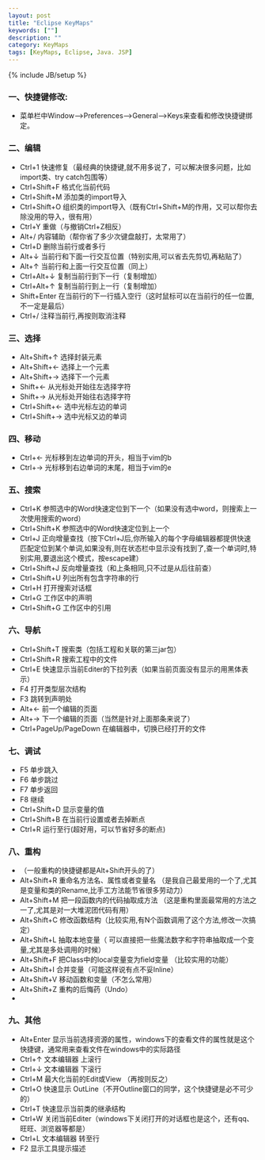 ```yaml
---
layout: post
title: "Eclipse KeyMaps"
keywords: [""]
description: ""
category: KeyMaps
tags: [KeyMaps, Eclipse, Java. JSP]
---
```

{% include JB/setup %}

### 一、快捷键修改:
* 菜单栏中Window–>Preferences–>General–>Keys来查看和修改快捷键绑定。

### 二、编辑
* Ctrl+1 快速修复（最经典的快捷键,就不用多说了，可以解决很多问题，比如import类、try catch包围等）
* Ctrl+Shift+F 格式化当前代码
* Ctrl+Shift+M 添加类的import导入
* Ctrl+Shift+O 组织类的import导入（既有Ctrl+Shift+M的作用，又可以帮你去除没用的导入，很有用）
* Ctrl+Y 重做（与撤销Ctrl+Z相反）
* Alt+/ 内容辅助（帮你省了多少次键盘敲打，太常用了）
* Ctrl+D 删除当前行或者多行
* Alt+↓ 当前行和下面一行交互位置（特别实用,可以省去先剪切,再粘贴了）
* Alt+↑ 当前行和上面一行交互位置（同上）
* Ctrl+Alt+↓ 复制当前行到下一行（复制增加）
* Ctrl+Alt+↑ 复制当前行到上一行（复制增加）
* Shift+Enter 在当前行的下一行插入空行（这时鼠标可以在当前行的任一位置,不一定是最后）
* Ctrl+/ 注释当前行,再按则取消注释
 
### 三、选择
* Alt+Shift+↑ 选择封装元素
* Alt+Shift+← 选择上一个元素
* Alt+Shift+→ 选择下一个元素
* Shift+← 从光标处开始往左选择字符
* Shift+→ 从光标处开始往右选择字符
* Ctrl+Shift+← 选中光标左边的单词
* Ctrl+Shift+→ 选中光标又边的单词

### 四、移动
* Ctrl+← 光标移到左边单词的开头，相当于vim的b
* Ctrl+→ 光标移到右边单词的末尾，相当于vim的e
 
### 五、搜索
* Ctrl+K 参照选中的Word快速定位到下一个（如果没有选中word，则搜索上一次使用搜索的word）
* Ctrl+Shift+K 参照选中的Word快速定位到上一个
* Ctrl+J 正向增量查找（按下Ctrl+J后,你所输入的每个字母编辑器都提供快速匹配定位到某个单词,如果没有,则在状态栏中显示没有找到了,查一个单词时,特别实用,要退出这个模式，按escape建）
* Ctrl+Shift+J 反向增量查找（和上条相同,只不过是从后往前查）
* Ctrl+Shift+U 列出所有包含字符串的行
* Ctrl+H 打开搜索对话框
* Ctrl+G 工作区中的声明
* Ctrl+Shift+G 工作区中的引用
 
### 六、导航
* Ctrl+Shift+T 搜索类（包括工程和关联的第三jar包）
* Ctrl+Shift+R 搜索工程中的文件
* Ctrl+E 快速显示当前Editer的下拉列表（如果当前页面没有显示的用黑体表示）
* F4 打开类型层次结构
* F3 跳转到声明处
* Alt+← 前一个编辑的页面
* Alt+→ 下一个编辑的页面（当然是针对上面那条来说了）
* Ctrl+PageUp/PageDown 在编辑器中，切换已经打开的文件
 
### 七、调试
* F5 单步跳入
* F6 单步跳过
* F7 单步返回
* F8 继续
* Ctrl+Shift+D 显示变量的值
* Ctrl+Shift+B 在当前行设置或者去掉断点
* Ctrl+R 运行至行(超好用，可以节省好多的断点)
 
### 八、重构
* （一般重构的快捷键都是Alt+Shift开头的了）
* Alt+Shift+R 重命名方法名、属性或者变量名 （是我自己最爱用的一个了,尤其是变量和类的Rename,比手工方法能节省很多劳动力）
* Alt+Shift+M 把一段函数内的代码抽取成方法 （这是重构里面最常用的方法之一了,尤其是对一大堆泥团代码有用）
* Alt+Shift+C 修改函数结构（比较实用,有N个函数调用了这个方法,修改一次搞定）
* Alt+Shift+L 抽取本地变量（ 可以直接把一些魔法数字和字符串抽取成一个变量,尤其是多处调用的时候）
* Alt+Shift+F 把Class中的local变量变为field变量 （比较实用的功能）
* Alt+Shift+I 合并变量（可能这样说有点不妥Inline）
* Alt+Shift+V 移动函数和变量（不怎么常用）
* Alt+Shift+Z 重构的后悔药（Undo）
* 
### 九、其他
* Alt+Enter 显示当前选择资源的属性，windows下的查看文件的属性就是这个快捷键，通常用来查看文件在windows中的实际路径
* Ctrl+↑ 文本编辑器 上滚行
* Ctrl+↓ 文本编辑器 下滚行
* Ctrl+M 最大化当前的Edit或View （再按则反之）
* Ctrl+O 快速显示 OutLine（不开Outline窗口的同学，这个快捷键是必不可少的）
* Ctrl+T 快速显示当前类的继承结构
* Ctrl+W 关闭当前Editer（windows下关闭打开的对话框也是这个，还有qq、旺旺、浏览器等都是）
* Ctrl+L 文本编辑器 转至行
* F2 显示工具提示描述
